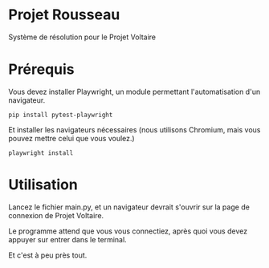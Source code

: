 # Projet Rousseau
Système de résolution pour le Projet Voltaire

# Prérequis
Vous devez installer Playwright, un module permettant l'automatisation d'un navigateur.

```
pip install pytest-playwright
```

Et installer les navigateurs nécessaires (nous utilisons Chromium, mais vous pouvez mettre celui que vous voulez.)
```
playwright install
```

# Utilisation
Lancez le fichier main.py, et un navigateur devrait s'ouvrir sur la page de connexion de Projet Voltaire.

Le programme attend que vous vous connectiez, après quoi vous devez appuyer sur entrer dans le terminal.

Et c'est à peu près tout.